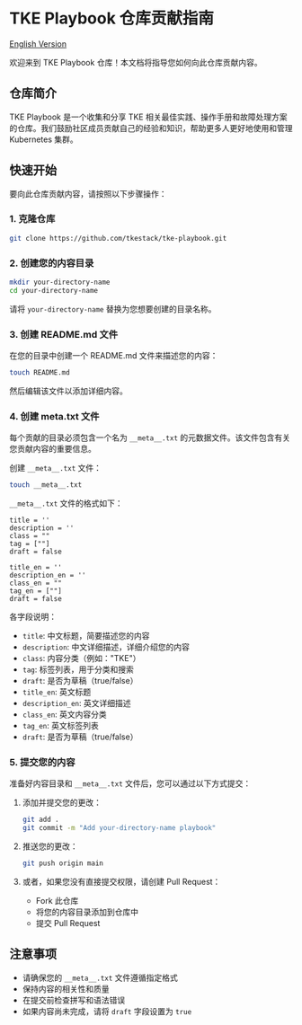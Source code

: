 # TKE Playbook 仓库贡献指南

[English Version](./README_en.md)

欢迎来到 TKE Playbook 仓库！本文档将指导您如何向此仓库贡献内容。

## 仓库简介

TKE Playbook 是一个收集和分享 TKE 相关最佳实践、操作手册和故障处理方案的仓库。我们鼓励社区成员贡献自己的经验和知识，帮助更多人更好地使用和管理 Kubernetes 集群。

## 快速开始

要向此仓库贡献内容，请按照以下步骤操作：

### 1. 克隆仓库

```bash
git clone https://github.com/tkestack/tke-playbook.git
```

### 2. 创建您的内容目录

```bash
mkdir your-directory-name
cd your-directory-name
```

请将 `your-directory-name` 替换为您想要创建的目录名称。

### 3. 创建 README.md 文件

在您的目录中创建一个 README.md 文件来描述您的内容：

```bash
touch README.md
```

然后编辑该文件以添加详细内容。

### 4. 创建 __meta__.txt 文件

每个贡献的目录必须包含一个名为 `__meta__.txt` 的元数据文件。该文件包含有关您贡献内容的重要信息。

创建 `__meta__.txt` 文件：

```bash
touch __meta__.txt
```

`__meta__.txt` 文件的格式如下：

```
title = ''
description = ''
class = ""
tag = [""]
draft = false

title_en = ''
description_en = ''
class_en = ""
tag_en = [""]
draft = false
```

各字段说明：

- `title`: 中文标题，简要描述您的内容
- `description`: 中文详细描述，详细介绍您的内容
- `class`: 内容分类（例如："TKE"）
- `tag`: 标签列表，用于分类和搜索
- `draft`: 是否为草稿（true/false）
- `title_en`: 英文标题
- `description_en`: 英文详细描述
- `class_en`: 英文内容分类
- `tag_en`: 英文标签列表
- `draft`: 是否为草稿（true/false）



### 5. 提交您的内容

准备好内容目录和 `__meta__.txt` 文件后，您可以通过以下方式提交：

1. 添加并提交您的更改：
   ```bash
   git add .
   git commit -m "Add your-directory-name playbook"
   ```

2. 推送您的更改：
   ```bash
   git push origin main
   ```

3. 或者，如果您没有直接提交权限，请创建 Pull Request：
   - Fork 此仓库
   - 将您的内容目录添加到仓库中
   - 提交 Pull Request

## 注意事项

- 请确保您的 `__meta__.txt` 文件遵循指定格式
- 保持内容的相关性和质量
- 在提交前检查拼写和语法错误
- 如果内容尚未完成，请将 `draft` 字段设置为 `true`
